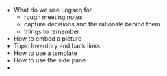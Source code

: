 - What do we use Logseq for
	- rough meeting notes
	- capture decisions and the rationale behind them
	- things to remember
- How to embed a picture
- Topic Inventory and back links
- How to use a template
- How to use the side pane
-